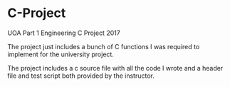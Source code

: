 # C-Project
UOA Part 1 Engineering C Project 2017

The project just includes a bunch of C functions I was required to implement for the university project.

The project includes a c source file with all the code I wrote and a header file and test script both provided by the instructor.
